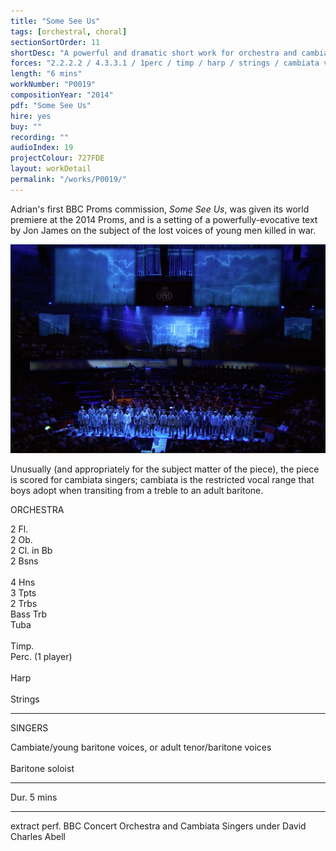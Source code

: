 ```yaml
---
title: "Some See Us"
tags: [orchestral, choral]
sectionSortOrder: 11
shortDesc: "A powerful and dramatic short work for orchestra and cambiata boys' voices on the theme of war, with a libretto by Jon James"
forces: "2.2.2.2 / 4.3.3.1 / 1perc / timp / harp / strings / cambiata voices in 2 parts"
length: "6 mins"
workNumber: "P0019"
compositionYear: "2014"
pdf: "Some See Us"
hire: yes
buy: ""
recording: ""
audioIndex: 19
projectColour: 727FDE
layout: workDetail
permalink: "/works/P0019/"
---
```

<div class="pdMainContent">
    <p>
        Adrian's first BBC Proms commission, <i>Some See Us</i>, was given its world premiere at the 2014 Proms, and is a setting of a powerfully-evocative text by Jon James on the subject of the lost voices of young men killed in war.
    </p>
    <div class="pdContentImg">
        <img src="/projects/orchestral/Some_See_Us/image/Some See Us 800.jpg" alt="Some See Us">
    </div>
    <p>
        Unusually (and appropriately for the subject matter of the piece), the piece is scored for cambiata singers; cambiata is the restricted vocal range that boys adopt when transiting from a treble to an adult baritone.
    </p>
</div>

<div class="pdSidebar">
    <div class="pdSidebarSection">
        <div class="pdSidebarSectionTitle" style="color: #{{ projectColour }}">ORCHESTRA</div>
        <p>
                2 Fl.<br />
                2 Ob.<br />
                2 Cl. in Bb<br />
                2 Bsns<br />
                <br />
                4 Hns<br />
                3 Tpts<br />
                2 Trbs<br />
                Bass Trb<br />
                Tuba<br />
                <br />
                Timp.<br />
                Perc. (1 player)<br />
                <br />
                Harp<br />
                <br />
                Strings
        </p>
    </div>
    <hr />
    <div class="pdSidebarSection">
        <div class="pdSidebarSectionTitle" style="color: #{{ projectColour }}">SINGERS</div>
        <p>
            Cambiate/young baritone voices, or adult tenor/baritone voices<br />
            <br />
            Baritone soloist<br />
        </p>
    </div>
    <hr />
    <p>Dur. 5 mins</p>
    <hr />
    <p>extract perf. BBC Concert Orchestra and Cambiata Singers under David Charles Abell</p>
</div>